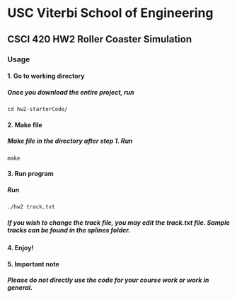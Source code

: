 # USC Viterbi School of Engineering
## CSCI 420 HW2 Roller Coaster Simulation

### Usage
#### 1. Go to working directory
##### Once you download the entire project, run
```
cd hw2-starterCode/
```
#### 2. Make file
##### Make file in the directory after step 1. Run
```
make
```
#### 3. Run program
##### Run
```
./hw2 track.txt
```
##### If you wish to change the track file, you may edit the track.txt file. Sample tracks can be found in the splines folder.
#### 4. Enjoy!
#### 5. Important note
##### Please do not directly use the code for your course work or work in general.
